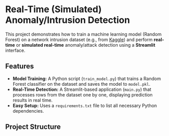 # Real-Time (Simulated) Anomaly/Intrusion Detection

This project demonstrates how to train a machine learning model (Random Forest) on a network intrusion dataset (e.g., from [Kaggle](https://www.kaggle.com/datasets/chethuhn/network-intrusion-dataset)) and perform **real-time** or **simulated real-time** anomaly/attack detection using a **Streamlit** interface.

## Features

- **Model Training:** A Python script (`train_model.py`) that trains a Random Forest classifier on the dataset and saves the model to `model.pkl`.
- **Real-Time Detection:** A Streamlit-based application (`main.py`) that processes rows from the dataset one by one, displaying prediction results in real time.
- **Easy Setup:** Uses a `requirements.txt` file to list all necessary Python dependencies.

## Project Structure

